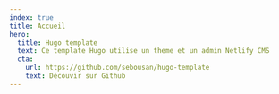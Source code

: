 ```yaml
---
index: true
title: Accueil
hero:
  title: Hugo template
  text: Ce template Hugo utilise un theme et un admin Netlify CMS
  cta:
    url: https://github.com/sebousan/hugo-template
    text: Découvir sur Github
---
```


